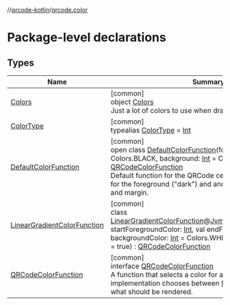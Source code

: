 //[qrcode-kotlin](../../index.md)/[qrcode.color](index.md)

# Package-level declarations

## Types

| Name | Summary |
|---|---|
| [Colors](-colors/index.md) | [common]<br>object [Colors](-colors/index.md)<br>Just a lot of colors to use when drawing :) |
| [ColorType](-color-type/index.md) | [common]<br>typealias [ColorType](-color-type/index.md) = [Int](https://kotlinlang.org/api/latest/jvm/stdlib/kotlin-stdlib/kotlin/-int/index.html) |
| [DefaultColorFunction](-default-color-function/index.md) | [common]<br>open class [DefaultColorFunction](-default-color-function/index.md)(foreground: [Int](https://kotlinlang.org/api/latest/jvm/stdlib/kotlin-stdlib/kotlin/-int/index.html) = Colors.BLACK, background: [Int](https://kotlinlang.org/api/latest/jvm/stdlib/kotlin-stdlib/kotlin/-int/index.html) = Colors.WHITE) : [QRCodeColorFunction](-q-r-code-color-function/index.md)<br>Default function for the QRCode cell color. Returns a color for the foreground (&quot;dark&quot;) and another for the background and margin. |
| [LinearGradientColorFunction](-linear-gradient-color-function/index.md) | [common]<br>class [LinearGradientColorFunction](-linear-gradient-color-function/index.md)@[JvmOverloads](https://kotlinlang.org/api/latest/jvm/stdlib/kotlin-stdlib/kotlin.jvm/-jvm-overloads/index.html)constructor(val startForegroundColor: [Int](https://kotlinlang.org/api/latest/jvm/stdlib/kotlin-stdlib/kotlin/-int/index.html), val endForegroundColor: [Int](https://kotlinlang.org/api/latest/jvm/stdlib/kotlin-stdlib/kotlin/-int/index.html), val backgroundColor: [Int](https://kotlinlang.org/api/latest/jvm/stdlib/kotlin-stdlib/kotlin/-int/index.html) = Colors.WHITE, var vertical: [Boolean](https://kotlinlang.org/api/latest/jvm/stdlib/kotlin-stdlib/kotlin/-boolean/index.html) = true) : [QRCodeColorFunction](-q-r-code-color-function/index.md) |
| [QRCodeColorFunction](-q-r-code-color-function/index.md) | [common]<br>interface [QRCodeColorFunction](-q-r-code-color-function/index.md)<br>A function that selects a color for a give square. The default implementation chooses between [fg](-q-r-code-color-function/fg.md), [bg](-q-r-code-color-function/bg.md) and [margin](-q-r-code-color-function/margin.md) given what should be rendered. |
